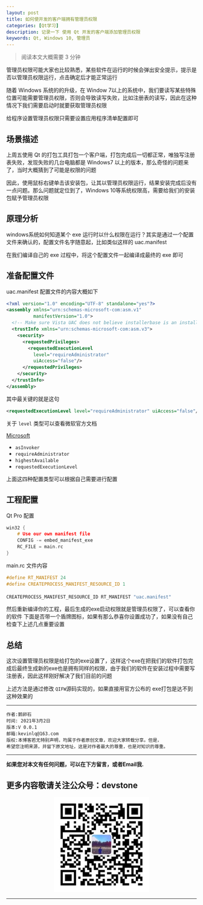 ```yaml
---
layout: post
title: 如何使开发的客户端拥有管理员权限
categories: [Qt学习]
description: 记录一下 使用 Qt 开发的客户端添加管理员权限
keywords: Qt, Windows 10, 管理员
---
```


> 阅读本文大概需要 3 分钟

管理员权限可能大家也比较熟悉，某些软件在运行的时候会弹出安全提示，提示是否以管理员权限运行，点击确定后才能正常运行


随着 Windows 系统的的升级，在 Window 7以上的系统中，我们要读写某些特殊位置可能需要管理员权限，否则会导致读写失败，比如注册表的读写，因此在这种情况下我们需要启动时就要获取管理员权限


给程序设置管理员权限只需要设置应用程序清单配置即可


## 场景描述


上周五使用 Qt 的打包工具打包一个客户端，打包完成后一切都正常，唯独写注册表失败，发现失败的几台电脑都是 Windows7 以上的版本，那么奇怪的问题来了，当时大概猜到了可能是权限的问题


因此，使用鼠标右键单击该安装包，让其以管理员权限运行，结果安装完成后没有一点问题。那么问题就定位到了，Windows 10等系统权限高，需要给我们的安装包赋予管理员权限


## 原理分析
windows系统如何知道某个 exe 运行时以什么权限在运行？其实是通过一个配置文件来确认的，配置文件名字随意起，比如类似这样的 uac.manifest

在我们编译自己的 exe 过程中，将这个配置文件一起编译成最终的 exe 即可


## 准备配置文件


uac.manifest 配置文件的内容大概如下

```xml
<?xml version="1.0" encoding="UTF-8" standalone="yes"?>
<assembly xmlns="urn:schemas-microsoft-com:asm.v1"
          manifestVersion="1.0">
  <!-- Make sure Vista UAC does not believe installerbase is an installer -->
  <trustInfo xmlns="urn:schemas-microsoft-com:asm.v3">
    <security>
      <requestedPrivileges>
        <requestedExecutionLevel
          level="requireAdministrator"
          uiAccess="false"/>
      </requestedPrivileges>
    </security>
  </trustInfo>
</assembly>

```
其中最关键的就是这句
```xml
<requestedExecutionLevel level="requireAdministrator" uiAccess="false"/>
```
关于 `level` 类型可以查看微软官方文档


[Microsoft ]("[https://blog.walterlv.com/post/requested-execution-level-of-application-manifest.html#%E5%90%84%E7%A7%8D%E4%B8%8D%E5%90%8C%E7%9A%84-uac-%E6%B8%85%E5%8D%95%E9%80%89%E9%A1%B9](https://blog.walterlv.com/post/requested-execution-level-of-application-manifest.html#%E5%90%84%E7%A7%8D%E4%B8%8D%E5%90%8C%E7%9A%84-uac-%E6%B8%85%E5%8D%95%E9%80%89%E9%A1%B9)", "UAC 类型")


- `asInvoker`
- `requireAdministrator`
- `highestAvailable`
- `requestedExecutionLevel`



上面这四种配置类型可以根据自己需要进行配置


## 工程配置


Qt Pro 配置
```cpp
win32 {
    # Use our own manifest file
    CONFIG -= embed_manifest_exe
    RC_FILE = main.rc
}

```
main.rc 文件内容
```cpp
#define RT_MANIFEST 24
#define CREATEPROCESS_MANIFEST_RESOURCE_ID 1

CREATEPROCESS_MANIFEST_RESOURCE_ID RT_MANIFEST "uac.manifest"

```
然后重新编译你的工程，最后生成的exe启动权限就是管理员权限了，可以查看你的软件 下面是否带一个盾牌图标，如果有那么恭喜你设置成功了，如果没有自己检查下上述几点重要设置


## 总结
这次设置管理员权限是给打包的exe设置了，这样这个exe在把我们的软件打包完成后最终生成新的exe也是拥有同样的权限，由于我们的软件在安装过程中需要写注册表，因此这样刚好解决了我们目前的问题


上述方法是通过修改 `QIFW`源码实现的，如果直接用官方公布的 exe打包是达不到这种效果的






******

    作者:鹅卵石
    时间: 2021年3月2日
    版本:V 0.0.1
    邮箱:kevinlq@163.com
	版权:本博客若无特别声明，均属于作者原创文章，欢迎大家转载分享。但是，
	希望您注明来源，并留下原文地址，这是对作者最大的尊重，也是对知识的尊重。

<!-- more -->


---

**如果您对本文有任何问题，可以在下方留言，或者Email我.**

## 更多内容敬请关注公众号：devstone

<center>
<img src="/res/img/blog/qrcode_for_devstone.jpg" width="50%" height="50%" />
</center>

---
